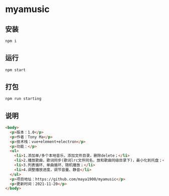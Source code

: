 # myamusic

## 安装

```js
npm i
```

## 运行

```js
npm start
```

## 打包

```js
npm run starting
```

## 说明

```html
<body>
  <p>版本：1.0</p>
  <p>作者：Tony Ma</p>
  <p>技术栈：vue+element+electron</p>
  <p>功能：</p>
  <ul>
    <li>1.添加单/多个本地音乐，添加文件目录，删除delete；</li>
    <li>2.播放歌曲，歌词同步(歌词lrc文件同名，放和歌曲同级目录下)，最小化到托盘；</li>
    <li>3.列表循环、单曲循环、随机播放；</li>
    <li>4.调整播放进度，调节音量、静音</li>
  </ul>
  <p>项目地址：https://github.com/maya1900/myamusic</p>
  <p>更新时间：2021-11-20</p>
</body>
```
